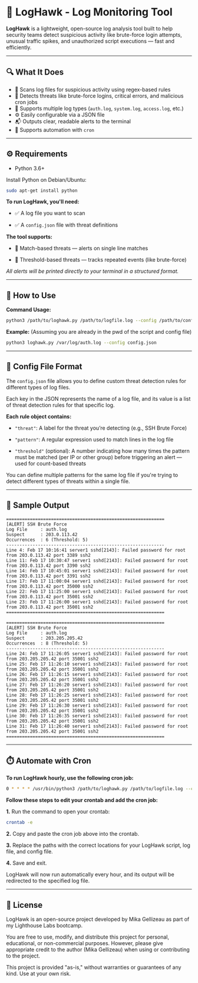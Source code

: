 # 🦅 LogHawk - Log Monitoring Tool

**LogHawk** is a lightweight, open-source log analysis tool built to help security teams detect suspicious activity like brute-force login attempts, unusual traffic spikes, and unauthorized script executions — fast and efficiently.

---

## 🔍 What It Does

- 🧠 Scans log files for suspicious activity using regex-based rules
- 🚨 Detects threats like brute-force logins, critical errors, and malicious cron jobs
- 📄 Supports multiple log types (`auth.log`, `system.log`, `access.log`, etc.)
- ⚙️ Easily configurable via a JSON file
- 📬 Outputs clear, readable alerts to the terminal
- 📅 Supports automation with `cron`

---

## ⚙️ Requirements

- Python 3.6+

Install Python on Debian/Ubuntu:

```bash
sudo apt-get install python
```

**To run LogHawk, you'll need:**

- ✅ A log file you want to scan

- ✅ A `config.json` file with threat definitions

**The tool supports:**

- 🔎 Match-based threats — alerts on single line matches

- 🔁 Threshold-based threats — tracks repeated events (like brute-force)

*All alerts will be printed directly to your terminal in a structured format.*

---

## 🚀 How to Use

**Command Usage:**
```bash
python3 /path/to/loghawk.py /path/to/logfile.log --config /path/to/config.json
```

**Example:** (Assuming you are already in the pwd of the script and config file)
```bash
python3 loghawk.py /var/log/auth.log --config config.json
```

---

## 📂 Config File Format

The `config.json` file allows you to define custom threat detection rules for different types of log files.

Each key in the JSON represents the name of a log file, and its value is a list of threat detection rules for that specific log.

**Each rule object contains:**

- `"threat"`: A label for the threat you’re detecting (e.g., SSH Brute Force)

- `"pattern"`: A regular expression used to match lines in the log file

- `"threshold"` (optional): A number indicating how many times the pattern must be matched (per IP or other group) before triggering an alert — used for count-based threats

You can define multiple patterns for the same log file if you're trying to detect different types of threats within a single file.

---

## 🔎 Sample Output

```pgsql
============================================================
[ALERT] SSH Brute Force
Log File     : auth.log
Suspect      : 203.0.113.42
Occurrences  : 6 (Threshold: 5)
------------------------------------------------------------
Line 4: Feb 17 10:16:41 server1 sshd[2143]: Failed password for root from 203.0.113.42 port 3389 ssh2
Line 11: Feb 17 10:30:47 server1 sshd[2143]: Failed password for root from 203.0.113.42 port 3390 ssh2
Line 14: Feb 17 10:45:01 server1 sshd[2143]: Failed password for root from 203.0.113.42 port 3391 ssh2
Line 17: Feb 17 11:00:04 server1 sshd[2143]: Failed password for root from 203.0.113.42 port 35000 ssh2
Line 22: Feb 17 11:25:00 server1 sshd[2143]: Failed password for root from 203.0.113.42 port 35001 ssh2
Line 23: Feb 17 11:26:00 server1 sshd[2143]: Failed password for root from 203.0.113.42 port 35001 ssh2
============================================================

============================================================
[ALERT] SSH Brute Force
Log File     : auth.log
Suspect      : 203.205.205.42
Occurrences  : 8 (Threshold: 5)
------------------------------------------------------------
Line 24: Feb 17 11:26:05 server1 sshd[2143]: Failed password for root from 203.205.205.42 port 35001 ssh2        
Line 25: Feb 17 11:26:10 server1 sshd[2143]: Failed password for root from 203.205.205.42 port 35001 ssh2        
Line 26: Feb 17 11:26:15 server1 sshd[2143]: Failed password for root from 203.205.205.42 port 35001 ssh2        
Line 27: Feb 17 11:26:20 server1 sshd[2143]: Failed password for root from 203.205.205.42 port 35001 ssh2        
Line 28: Feb 17 11:26:25 server1 sshd[2143]: Failed password for root from 203.205.205.42 port 35001 ssh2        
Line 29: Feb 17 11:26:30 server1 sshd[2143]: Failed password for root from 203.205.205.42 port 35001 ssh2        
Line 30: Feb 17 11:26:35 server1 sshd[2143]: Failed password for root from 203.205.205.42 port 35001 ssh2        
Line 31: Feb 17 11:26:40 server1 sshd[2143]: Failed password for root from 203.205.205.42 port 35001 ssh2        
============================================================
```

---

## ⏱️ Automate with Cron

**To run LogHawk hourly, use the following cron job:**
```bash
0 * * * * /usr/bin/python3 /path/to/loghawk.py /path/to/logfile.log --config /path/to/config.json > /path/to/output.log
```

**Follow these steps to edit your crontab and add the cron job:**

**1.** Run the command to open your crontab:
```bash
crontab -e
```
**2.** Copy and paste the cron job above into the crontab. 

**3.** Replace the paths with the correct locations for your LogHawk script, log file, and config file.

**4.** Save and exit.


LogHawk will now run automatically every hour, and its output will be redirected to the specified log file.

---

## 📝 License

LogHawk is an open-source project developed by Mika Gellizeau as part of my Lighthouse Labs bootcamp.

You are free to use, modify, and distribute this project for personal, educational, or non-commercial purposes. However, please give appropriate credit to the author (Mika Gellizeau) when using or contributing to the project.

This project is provided "as-is," without warranties or guarantees of any kind. Use at your own risk.

